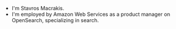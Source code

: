 - I'm Stavros Macrakis.
- I'm employed by Amazon Web Services as a product manager on OpenSearch, specializing in search.
